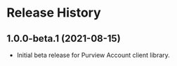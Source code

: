 # Release History

## 1.0.0-beta.1 (2021-08-15)

- Initial beta release for Purview Account client library.
